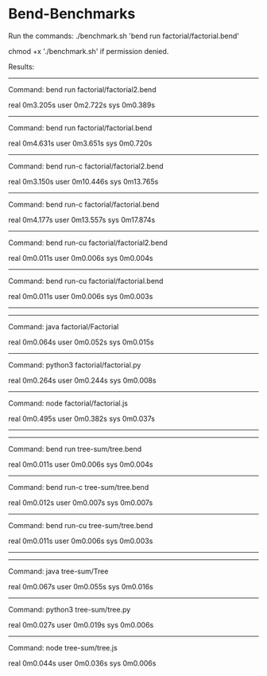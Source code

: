 # Bend-Benchmarks

Run the commands:
./benchmark.sh 'bend run factorial/factorial.bend'

chmod +x './benchmark.sh' if permission denied.

Results:

----------------------
Command: bend run factorial/factorial2.bend

real	0m3.205s
user	0m2.722s
sys	0m0.389s

----------------------
Command: bend run factorial/factorial.bend

real	0m4.631s
user	0m3.651s
sys	0m0.720s

----------------------
Command: bend run-c factorial/factorial2.bend

real	0m3.150s
user	0m10.446s
sys	0m13.765s

----------------------
Command: bend run-c factorial/factorial.bend

real	0m4.177s
user	0m13.557s
sys	0m17.874s

----------------------
Command: bend run-cu factorial/factorial2.bend

real	0m0.011s
user	0m0.006s
sys	0m0.004s

----------------------
Command: bend run-cu factorial/factorial.bend

real	0m0.011s
user	0m0.006s
sys	0m0.003s

----------------------


----------------------
Command: java factorial/Factorial

real	0m0.064s
user	0m0.052s
sys	0m0.015s

----------------------
Command: python3 factorial/factorial.py

real	0m0.264s
user	0m0.244s
sys	0m0.008s

----------------------
Command: node factorial/factorial.js

real	0m0.495s
user	0m0.382s
sys	0m0.037s

----------------------


----------------------
Command: bend run tree-sum/tree.bend

real	0m0.011s
user	0m0.006s
sys	0m0.004s

----------------------
Command: bend run-c tree-sum/tree.bend

real	0m0.012s
user	0m0.007s
sys	0m0.007s

----------------------
Command: bend run-cu tree-sum/tree.bend

real	0m0.011s
user	0m0.006s
sys	0m0.003s

----------------------


----------------------
Command: java tree-sum/Tree

real	0m0.067s
user	0m0.055s
sys	0m0.016s

----------------------
Command: python3 tree-sum/tree.py

real	0m0.027s
user	0m0.019s
sys	0m0.006s

----------------------
Command: node tree-sum/tree.js

real	0m0.044s
user	0m0.036s
sys	0m0.006s


